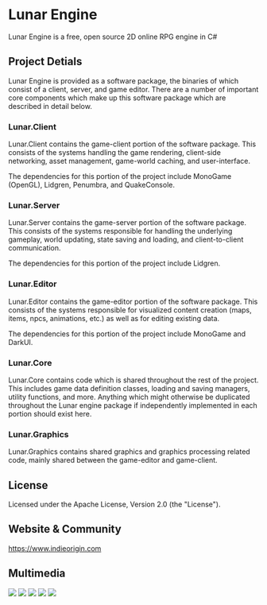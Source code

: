 
Lunar Engine
============

Lunar Engine is a free, open source 2D online RPG engine in C#

Project Detials
---------------

Lunar Engine is provided as a software package, the binaries of which consist of a client, server, and game editor. There are a number of important core components which make up this software package which are described in detail below.

### Lunar.Client
Lunar.Client contains the game-client portion of the software package. This consists of the systems handling the game rendering, client-side networking, asset management, game-world caching, and user-interface. 

The dependencies for this portion of the project include MonoGame (OpenGL), Lidgren, Penumbra, and QuakeConsole.

### Lunar.Server
Lunar.Server contains the game-server portion of the software package. This consists of the systems responsible for handling the underlying gameplay, world updating, state saving and loading, and client-to-client communication.

The dependencies for this portion of the project include Lidgren.

### Lunar.Editor
Lunar.Editor contains the game-editor portion of the software package. This consists of the systems responsible for visualized content creation (maps, items, npcs, animations, etc.) as well as for editing existing data.

The dependencies for this portion of the project include MonoGame and DarkUI.

### Lunar.Core
Lunar.Core contains code which is shared throughout the rest of the project. This includes game data definition classes, loading and saving managers, utility functions, and more. Anything which might otherwise be duplicated throughout the Lunar engine package if independently implemented in each portion should exist here.

### Lunar.Graphics
Lunar.Graphics contains shared graphics and graphics processing related code, mainly shared between the game-editor and game-client.


License
-------

Licensed under the Apache License, Version 2.0 (the "License").

Website & Community
-------
https://www.indieorigin.com

Multimedia
-------
![](https://i.imgur.com/9K62FUP.png)
![](https://i.imgur.com/xDiIT1Y.png)
![](https://i.imgur.com/7rXeYcc.png)
![](https://i.imgur.com/PMhsVF5.png)
![](https://i.imgur.com/UIFJNjJ.png)
